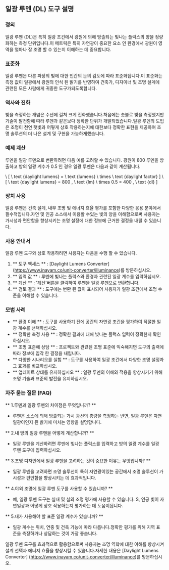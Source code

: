## 일광 루멘 (DL) 도구 설명

### 정의
일광 루멘 (DL)은 특히 일광 조건에서 광원에 의해 방출되는 빛나는 플럭스의 양을 정량화하는 측정 단위입니다.이 메트릭은 특히 자연광이 중요한 요소 인 환경에서 광원이 영역을 얼마나 잘 조명 할 수 있는지 이해하는 데 중요합니다.

### 표준화
일광 루멘은 다른 파장의 빛에 대한 인간의 눈의 감도에 따라 표준화됩니다.이 표준화는 측정 값이 일광에서 광원의 인식 된 밝기를 반영하여 건축가, 디자이너 및 조명 설계에 관련된 모든 사람에게 귀중한 도구가되도록합니다.

### 역사와 진화
빛을 측정하는 개념은 수년에 걸쳐 크게 진화했습니다.처음에는 촛불로 빛을 측정했지만 기술이 발전함에 따라 루멘과 같은보다 정확한 단위가 개발되었습니다.일광 루멘의 도입은 조명이 천연 햇빛과 어떻게 상호 작용하는지에 대한보다 정확한 표현을 제공하여 조명 솔루션의 더 나은 설계 및 구현을 가능하게했습니다.

### 예제 계산
루멘을 일광 루멘으로 변환하려면 다음 예를 고려할 수 있습니다. 광원이 800 루멘을 방출하고 방의 일광 계수가 0.5 인 경우 일광 루멘은 다음과 같이 계산됩니다.

\ [
\ text {daylight lumens} = \ text {lumens} \ times \ text {daylight factor}
\]
\ [
\ text {daylight lumens} = 800 \, \ text {lm} \ times 0.5 = 400 \, \ text {dl}
\]

### 장치 사용
일광 루멘은 건축 설계, 내부 조명 및 에너지 효율 평가를 포함한 다양한 응용 분야에서 필수적입니다.자연 및 인공 소스에서 이용할 수있는 빛의 양을 이해함으로써 사용자는 가시성과 편안함을 향상시키는 조명 설정에 대한 정보에 근거한 결정을 내릴 수 있습니다.

### 사용 안내서
일광 루멘 도구와 상호 작용하려면 사용자는 다음을 수행 할 수 있습니다.
1. ** 도구 액세스 ** : [Daylight Lumens Converter] (https://www.inayam.co/unit-converter/illuminance)를 방문하십시오.
2. ** 입력 값 ** : 루멘에 빛나는 플럭스와 환경과 관련된 일광 계수를 입력하십시오.
3. ** 계산 ** : '계산'버튼을 클릭하여 루멘을 일광 루멘으로 변환합니다.
4. ** 검토 결과 ** : 도구에는 변환 된 값이 표시되어 사용자가 일광 조건에서 조명 수준을 이해할 수 있습니다.

### 모범 사례
- ** 환경 이해 ** : 도구를 사용하기 전에 공간의 자연광 조건을 평가하여 적절한 일광 계수를 선택하십시오.
- ** 정확한 측정 사용 ** : 정확한 결과에 대해 빛나는 플럭스 입력이 정확한지 확인하십시오.
- ** 조명 표준에 상담 ** : 프로젝트와 관련된 조명 표준에 익숙해지면 도구의 출력에 따라 정보에 입각 한 결정을 내립니다.
- ** 다양한 시나리오를 실험 ** : 도구를 사용하여 일광 조건에서 다양한 조명 설정과 그 효과를 비교하십시오.
- ** 업데이트 상태를 유지하십시오 ** : 일광 루멘의 이해와 적용을 향상시키기 위해 조명 기술과 표준의 발전을 유지하십시오.

### 자주 묻는 질문 (FAQ)

** 1.루멘과 일광 루멘의 차이점은 무엇입니까? **
- 루멘은 소스에 의해 방출되는 가시 광선의 총량을 측정하는 반면, 일광 루멘은 자연 일광이인지 된 밝기에 미치는 영향을 설명합니다.

** 2.내 방의 일광 루멘을 어떻게 계산합니까? **
- 일광 루멘을 계산하려면 루멘에 빛나는 플럭스를 입력하고 방의 일광 계수를 일광 루멘 도구에 입력하십시오.

** 3.조명 디자인에서 일광 루멘을 고려하는 것이 중요한 이유는 무엇입니까? **
- 일광 루멘을 고려하면 조명 솔루션이 특히 자연광이있는 공간에서 조명 솔루션이 가시성과 편안함을 향상시키는 데 효과적입니다.

** 4.야외 조명에 일광 루멘 도구를 사용할 수 있습니까? **
- 예, 일광 루멘 도구는 실내 및 실외 조명 평가에 사용할 수 있습니다. S, 인공 빛이 자연일광과 어떻게 상호 작용하는지 평가하는 데 도움이됩니다.

** 5.내가 사용해야 할 표준 일광 계수가 있습니까? **
- 일광 계수는 위치, 연중 및 건축 기능에 따라 다릅니다.정확한 평가를 위해 지역 표준을 측정하거나 상담하는 것이 가장 좋습니다.

일광 루멘 도구를 효과적으로 활용함으로써 사용자는 조명 역학에 대한 이해를 향상시켜 설계 선택과 에너지 효율을 향상시킬 수 있습니다.자세한 내용은 [Daylight Lumens Converter] (https://www.inayam.co/unit-converter/illuminance)를 방문하십시오.